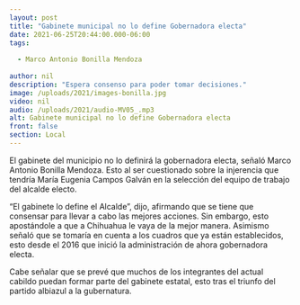```yaml
---
layout: post
title: "Gabinete municipal no lo define Gobernadora electa"
date: 2021-06-25T20:44:00.000-06:00
tags:
  
  - Marco Antonio Bonilla Mendoza
  
author: nil
description: "Espera consenso para poder tomar decisiones."
image: /uploads/2021/images-bonilla.jpg
video: nil
audio: /uploads/2021/audio-MV05_.mp3
alt: Gabinete municipal no lo define Gobernadora electa
front: false
section: Local
---
```


El gabinete del municipio no lo definirá la gobernadora electa, señaló Marco Antonio Bonilla Mendoza. Esto al ser cuestionado sobre la injerencia que tendría María Eugenia Campos Galván en la selección del equipo de trabajo del alcalde electo.

“El gabinete lo define el Alcalde”, dijo, afirmando que se tiene que consensar para llevar a cabo las mejores acciones. Sin embargo, esto apostándole a que a Chihuahua le vaya de la mejor manera. Asimismo señaló que se tomaría en cuenta a los cuadros que ya están establecidos, esto desde el 2016 que inició la administración de ahora gobernadora electa.

Cabe señalar que se prevé que muchos de los integrantes del actual cabildo puedan formar parte del gabinete estatal, esto tras el triunfo del partido albiazul a la gubernatura.
